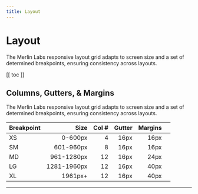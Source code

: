 ```yaml
---
title: Layout
---
```

# Layout

The Merlin Labs responsive layout grid adapts to screen size and a set of determined breakpoints, ensuring consistency across layouts.

[[ toc ]]

## Columns, Gutters, & Margins

The Merlin Labs responsive layout grid adapts to screen size and a set of determined breakpoints, ensuring consistency across layouts.

| Breakpoint |        Size | Col # | Gutter | Margins |   |
|------------|------------:|------:|-------:|--------:|---|
| XS         |     0-600px |     4 |   16px |    16px |   |
| SM         |   601-960px |     8 |   16px |    16px |   |
| MD         |  961-1280px |    12 |   16px |    24px |   |
| LG         | 1281-1960px |    12 |   16px |    40px |   |
| XL         |     1961px+ |    12 |   16px |    40px |   |

---

